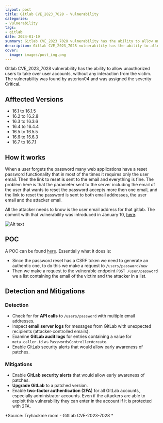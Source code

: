 ```yaml
---
layout: post
title: Gitlab CVE_2023_7028 - Vulnerability
categories:
- Vulnerability
tags:
- gitlab
date: 2024-01-19
summary: Gitlab CVE_2023_7028 vulnerability has the ability to allow unauthorized users to take over user accounts, without any interaction from the victim. The vulnerability was found by asterion04 and was assigned the severity Critical.
description: Gitlab CVE_2023_7028 vulnerability has the ability to allow unauthorized users to take over user accounts, without any interaction from the victim. The vulnerability was found by asterion04 and was assigned the severity Critical.
cover:
  image: images/post_img.png
---
```

Gitlab CVE_2023_7028 vulnerability has the ability to allow unauthorized users to take over user accounts, without any interaction from the victim.
The vulnerability was found by asterion04 and was assigned the severity Critical.

## Afftected Versions

- 16.1 to 16.1.5
- 16.2 to 16.2.8
- 16.3 to 16.3.6
- 16.4 to 16.4.4
- 16.5 to 16.5.5
- 16.6 to 16.6.3
- 16.7 to 16.7.1

## How it works

When a user forgets the password many web applications have a reset password functionality that in most of the times it requires only the user email.
Then the link to reset is sent to the email and everything is fine. The problem here is that the parameter sent to the server including the email of the user that wants to reset the password accepts more then one email, and the link to reset the password is sent to both email addresses, the user email and the attacker email.

All the attacker needs to know is the user email address for that gitlab.
The commit with that vulnerability was introduced in January 10, [here](https://gitlab.com/gitlab-org/gitlab-foss/-/commit/21f32835ac7ca8c7ef57a93746dac7697341acc0). 

![Alt text](/images/gitlab-2023-7028/image.png)


## POC

A POC can be found [here](https://github.com/Vozec/CVE-2023-7028/blob/main/CVE-2023-7028.py).
Essentially what it does is:
- Since the password reset has a CSRF token we need to generate an authentic one, to do this we make a request to `/users/password/new`
- Then we make a request to the vulnerable endpoint `POST /user/password` we a list containing the email of the victim and the attacker in a list.

## Detection and Mitigations

### Detection 
- Check for for **API calls** to `/users/password` with multiple email addresses.
- Inspect **email server logs** for messages from GitLab with unexpected recipients (attacker-controlled emails).
- Examine **GitLab audit logs** for entries containing a value for `meta.caller.id` as `PasswordsController#create`.
- Enable GitLab security alerts that would allow early awareness of patches.

### Mitigations
- Enable **GitLab security alerts** that would allow early awareness of patches.
- **Upgrade GitLab** to a patched version.
- Enable **two-factor authentication (2FA)** for all GitLab accounts, especially administrator accounts. Even if the attackers are able to exploit this vulnerability they can enter in the account if it is protected with 2FA.

*Source: Tryhackme room - GitLab CVE-2023-7028 *